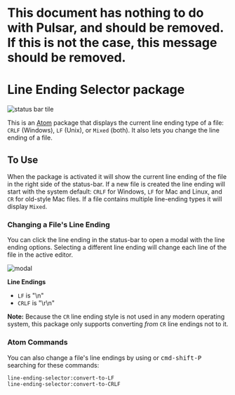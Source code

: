 # This document has nothing to do with Pulsar, and should be removed. If this is not the case, this message should be removed.

# Line Ending Selector package

![status bar tile](https://cloud.githubusercontent.com/assets/1305617/9274149/6b317568-4293-11e5-83ba-614a6c0d9890.png)

This is an [Atom](https://atom.io) package that displays the current line ending type of a file: `CRLF` (Windows), `LF` (Unix), or `Mixed` (both). It also lets you change the line ending of a file.

## To Use

When the package is activated it will show the current line ending of the file in the right side of the status-bar. If a new file is created the line ending will start with the system default: `CRLF` for Windows, `LF` for Mac and Linux, and `CR` for old-style Mac files. If a file contains multiple line-ending types it will display `Mixed`.

### Changing a File's Line Ending

You can click the line ending in the status-bar to open a modal with the line ending options. Selecting a different line ending will change each line of the file in the active editor.

![modal](https://cloud.githubusercontent.com/assets/1305617/9273907/2be5c136-4291-11e5-94af-65ece408eb12.png)

**Line Endings**

- `LF` is "\n"
- `CRLF` is "\r\n"

**Note:** Because the `CR` line ending style is not used in any modern operating system, this package only supports converting *from* `CR` line endings not to it.

### Atom Commands

You can also change a file's line endings by using or <kbd>cmd-shift-P</kbd> searching for these commands:

```text
line-ending-selector:convert-to-LF
line-ending-selector:convert-to-CRLF
```
